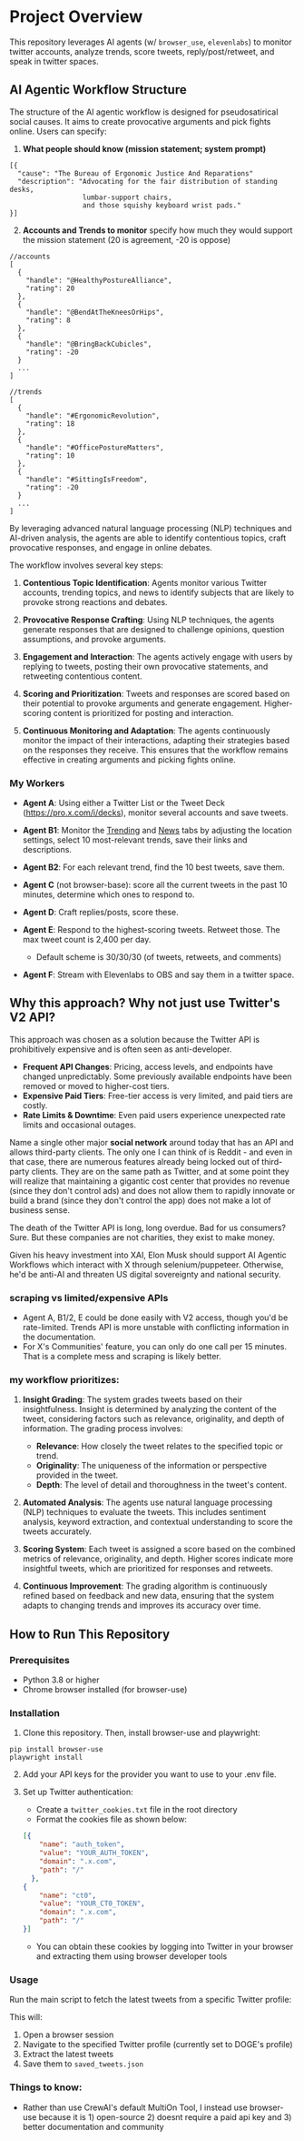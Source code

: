 # Project Overview

This repository leverages AI agents (w/ `browser_use`, `elevenlabs`) to monitor twitter accounts, analyze trends, score tweets, reply/post/retweet, and speak in twitter spaces.

## AI Agentic Workflow Structure

The structure of the AI agentic workflow is designed for pseudosatirical social causes. It aims to create provocative arguments and pick fights online. Users can specify:

1) **What people should know (mission statement; system prompt)**
  ```
  [{
    "cause": "The Bureau of Ergonomic Justice And Reparations"
    "description": "Advocating for the fair distribution of standing desks, 
                    lumbar-support chairs, 
                    and those squishy keyboard wrist pads."
  }]
```
2) **Accounts and Trends to monitor**
  specify how much they would support the mission statement (20 is agreement, -20 is oppose)
```
//accounts
[
  {
    "handle": "@HealthyPostureAlliance",
    "rating": 20
  },
  {
    "handle": "@BendAtTheKneesOrHips",
    "rating": 8
  },
  {
    "handle": "@BringBackCubicles",
    "rating": -20
  }
  ...
]
```
```
//trends
[
  {
    "handle": "#ErgonomicRevolution",
    "rating": 18
  },
  {
    "handle": "#OfficePostureMatters",
    "rating": 10
  },
  {
    "handle": "#SittingIsFreedom",
    "rating": -20
  }
  ...
]
```

By leveraging advanced natural language processing (NLP) techniques and AI-driven analysis, the agents are able to identify contentious topics, craft provocative responses, and engage in online debates.

The workflow involves several key steps:

1. **Contentious Topic Identification**: Agents monitor various Twitter accounts, trending topics, and news to identify subjects that are likely to provoke strong reactions and debates.

2. **Provocative Response Crafting**: Using NLP techniques, the agents generate responses that are designed to challenge opinions, question assumptions, and provoke arguments.

3. **Engagement and Interaction**: The agents actively engage with users by replying to tweets, posting their own provocative statements, and retweeting contentious content. 

4. **Scoring and Prioritization**: Tweets and responses are scored based on their potential to provoke arguments and generate engagement. Higher-scoring content is prioritized for posting and interaction.

5. **Continuous Monitoring and Adaptation**: The agents continuously monitor the impact of their interactions, adapting their strategies based on the responses they receive. This ensures that the workflow remains effective in creating arguments and picking fights online.


### My Workers
- **Agent A**: Using either a Twitter List or the Tweet Deck (https://pro.x.com/i/decks), monitor several accounts and save tweets.

- **Agent B1**: Monitor the [Trending](https://x.com/explore/tabs/keyword) and [News](https://x.com/explore/tabs/news) tabs by adjusting the location settings, select 10 most-relevant trends, save their links and descriptions.

- **Agent B2**: For each relevant trend, find the 10 best tweets, save them.

- **Agent C** (not browser-base): score all the current tweets in the past 10 minutes, determine which ones to respond to.

- **Agent D**: Craft replies/posts, score these.

- **Agent E**: Respond to the highest-scoring tweets. Retweet those. The max tweet count is 2,400 per day.

    - Default scheme is 30/30/30 (of tweets, retweets, and comments)

- **Agent F**: Stream with Elevenlabs to OBS and say them in a twitter space. 


## Why this approach? Why not just use Twitter's V2 API?

This approach was chosen as a solution because the Twitter API is prohibitively expensive and is often seen as anti-developer. 

- **Frequent API Changes**: Pricing, access levels, and endpoints have changed unpredictably. Some previously available endpoints have been removed or moved to higher-cost tiers.
- **Expensive Paid Tiers**: Free-tier access is very limited, and paid tiers are costly.
- **Rate Limits & Downtime**: Even paid users experience unexpected rate limits and occasional outages.

Name a single other major **social network** around today that has an API and allows third-party clients. The only one I can think of is Reddit - and even in that case, there are numerous features already being locked out of third-party clients. They are on the same path as Twitter, and at some point they will realize that maintaining a gigantic cost center that provides no revenue (since they don't control ads) and does not allow them to rapidly innovate or build a brand (since they don't control the app) does not make a lot of business sense.

The death of the Twitter API is long, long overdue. Bad for us consumers? Sure. But these companies are not charities, they exist to make money.

Given his heavy investment into XAI, Elon Musk should support AI Agentic Workflows which interact with X through selenium/puppeteer. Otherwise, he'd be anti-AI and threaten US digital sovereignty and national security.


### scraping vs limited/expensive APIs
- Agent A, B1/2, E could be done easily with V2 access, though you'd be rate-limited. Trends API is more unstable with conflicting information in the documentation.
- For X's Communities' feature, you can only do one call per 15 minutes. That is a complete mess and scraping is likely better.

### my workflow prioritizes:

1. **Insight Grading**: The system grades tweets based on their insightfulness. Insight is determined by analyzing the content of the tweet, considering factors such as relevance, originality, and depth of information. The grading process involves:
   - **Relevance**: How closely the tweet relates to the specified topic or trend.
   - **Originality**: The uniqueness of the information or perspective provided in the tweet.
   - **Depth**: The level of detail and thoroughness in the tweet's content.

2. **Automated Analysis**: The agents use natural language processing (NLP) techniques to evaluate the tweets. This includes sentiment analysis, keyword extraction, and contextual understanding to score the tweets accurately.

3. **Scoring System**: Each tweet is assigned a score based on the combined metrics of relevance, originality, and depth. Higher scores indicate more insightful tweets, which are prioritized for responses and retweets.

4. **Continuous Improvement**: The grading algorithm is continuously refined based on feedback and new data, ensuring that the system adapts to changing trends and improves its accuracy over time.

## How to Run This Repository

### Prerequisites
- Python 3.8 or higher
- Chrome browser installed (for browser-use)


### Installation

1. Clone this repository. Then, install browser-use and playwright:
```
pip install browser-use
playwright install

```
2. Add your API keys for the provider you want to use to your .env file. 

3. Set up Twitter authentication:
   - Create a `twitter_cookies.txt` file in the root directory
   - Format the cookies file as shown below:
   ```json
   [{
       "name": "auth_token",
       "value": "YOUR_AUTH_TOKEN",
       "domain": ".x.com",
       "path": "/"
     },
   {
       "name": "ct0",
       "value": "YOUR_CT0_TOKEN",
       "domain": ".x.com",
       "path": "/"
   }]
   ```
   - You can obtain these cookies by logging into Twitter in your browser and extracting them using browser developer tools

### Usage

Run the main script to fetch the latest tweets from a specific Twitter profile:


This will:
1. Open a browser session
2. Navigate to the specified Twitter profile (currently set to DOGE's profile)
3. Extract the latest tweets
4. Save them to `saved_tweets.json`



### Things to know:
- Rather than use CrewAI's default MultiOn Tool, I instead use browser-use because it is 1) open-source 2) doesnt require a paid api key and 3) better documentation and community
